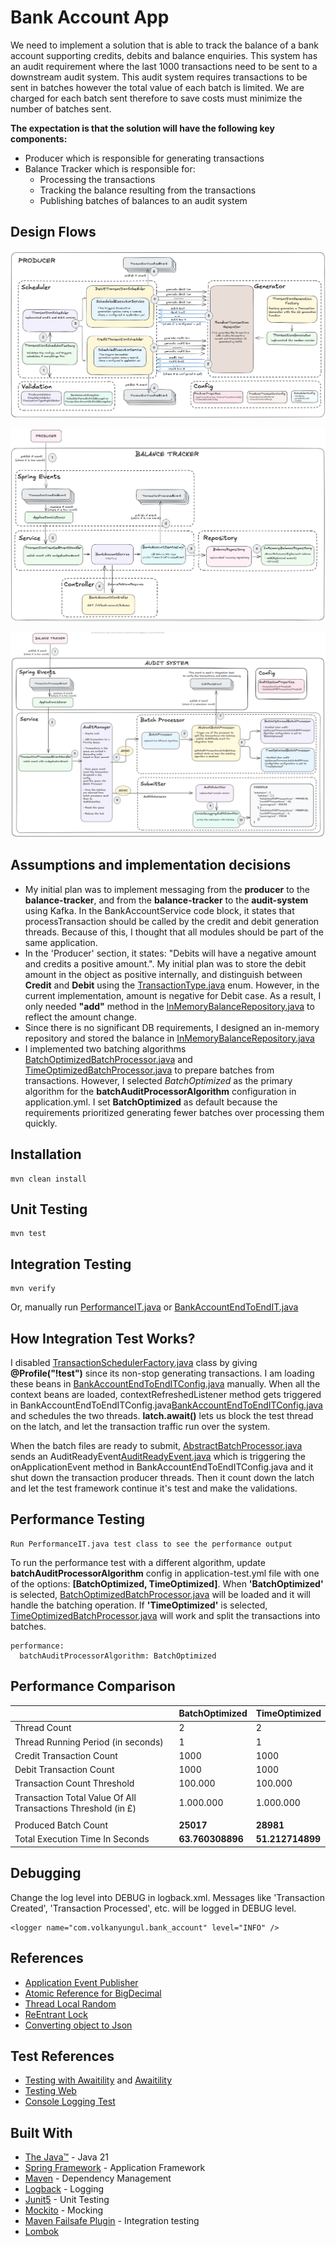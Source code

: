 # Bank Account App

We need to implement a solution that is able to track the balance of a bank account supporting credits, debits and balance enquiries. 
This system has an audit requirement where the last 1000 transactions need to be sent to a downstream audit system. 
This audit system requires transactions to be sent in batches however the total value of each batch is limited. 
We are charged for each batch sent therefore to save costs must minimize the number of batches sent. 

**The expectation is that the solution will have the following key components:**
* Producer which is responsible for generating transactions
* Balance Tracker which is responsible for:
  * Processing the transactions
  * Tracking the balance resulting from the transactions
  * Publishing batches of balances to an audit system

## Design Flows

![Image_Alt](https://github.com/volkanyungul/bank-account/blob/0639177129e241fc93e1043aead8104a0ca0a725/src/main/resources/docs/producerDesignFlow.png)

![Image_Alt](https://github.com/volkanyungul/bank-account/blob/0639177129e241fc93e1043aead8104a0ca0a725/src/main/resources/docs/balanceTrackerDesignFlow.png)

![Image_Alt](https://github.com/volkanyungul/bank-account/blob/0639177129e241fc93e1043aead8104a0ca0a725/src/main/resources/docs/auditSystemDesignFlow.png)

## Assumptions and implementation decisions
* My initial plan was to implement messaging from the **producer** to the **balance-tracker**, and from the **balance-tracker** to the **audit-system** using Kafka. In the BankAccountService code block, 
it states that processTransaction should be called by the credit and debit generation threads. Because of this, I thought that all modules should be part of the same application.
* In the 'Producer' section, it states: "Debits will have a negative amount and credits a positive amount.". My initial plan was to store the debit amount in the object as positive internally, 
and distinguish between **Credit** and **Debit** using the [TransactionType.java](src/main/java/com/volkanyungul/bank_account/producer/dto/TransactionType.java) enum. 
However, in the current implementation, amount is negative for Debit case. As a result, I only needed **"add"** method in the
[InMemoryBalanceRepository.java](src/main/java/com/volkanyungul/bank_account/balancetracker/repository/InMemoryBalanceRepository.java) to reflect the amount change.
* Since there is no significant DB requirements, I designed an in-memory repository and stored the balance in [InMemoryBalanceRepository.java](src/main/java/com/volkanyungul/bank_account/balancetracker/repository/InMemoryBalanceRepository.java)
* I implemented two batching algorithms [BatchOptimizedBatchProcessor.java](src/main/java/com/volkanyungul/bank_account/auditsystem/service/batchprocessor/BatchOptimizedBatchProcessor.java) and 
[TimeOptimizedBatchProcessor.java](src/main/java/com/volkanyungul/bank_account/auditsystem/service/batchprocessor/TimeOptimizedBatchProcessor.java) to prepare batches from transactions. However,
I selected *BatchOptimized* as the primary algorithm for the **batchAuditProcessorAlgorithm** configuration in application.yml. I set **BatchOptimized** as default because the requirements prioritized generating fewer batches over processing them quickly.

## Installation

```
mvn clean install
```

## Unit Testing

```
mvn test
```

## Integration Testing

```
mvn verify
``` 

Or, manually run [PerformanceIT.java](src/test/java/com/volkanyungul/bank_account/integration/performance/PerformanceIT.java) 
or [BankAccountEndToEndIT.java](src/test/java/com/volkanyungul/bank_account/integration/BankAccountEndToEndIT.java)

## How Integration Test Works? 
I disabled [TransactionSchedulerFactory.java](src/main/java/com/volkanyungul/bank_account/producer/scheduler/TransactionSchedulerFactory.java) class by giving **@Profile("!test")** since its non-stop generating 
transactions. I am loading these beans in [BankAccountEndToEndITConfig.java](src/test/java/com/volkanyungul/bank_account/integration/BankAccountEndToEndITConfig.java) manually. When all the context beans are loaded,
contextRefreshedListener method gets triggered in BankAccountEndToEndITConfig.java[BankAccountEndToEndITConfig.java](src/test/java/com/volkanyungul/bank_account/integration/BankAccountEndToEndITConfig.java) and schedules the two threads.
**latch.await()** lets us block the test thread on the latch, and let the transaction traffic run over the system.

When the batch files are ready to submit, [AbstractBatchProcessor.java](src/main/java/com/volkanyungul/bank_account/auditsystem/service/batchprocessor/AbstractBatchProcessor.java) sends an AuditReadyEvent[AuditReadyEvent.java](src/main/java/com/volkanyungul/bank_account/events/AuditReadyEvent.java)
which is triggering the onApplicationEvent method in BankAccountEndToEndITConfig.java and it shut down the transaction producer threads. Then it count down the latch and let the test framework continue it's test and make the validations. 

## Performance Testing
```
Run PerformanceIT.java test class to see the performance output
```

To run the performance test with a different algorithm, update **batchAuditProcessorAlgorithm** config in application-test.yml file with one of the options: **[BatchOptimized, TimeOptimized]**. When **'BatchOptimized'** is selected, [BatchOptimizedBatchProcessor.java](src/main/java/com/volkanyungul/bank_account/auditsystem/service/batchprocessor/BatchOptimizedBatchProcessor.java)
will be loaded and it will handle the batching operation. If **'TimeOptimized'** is selected,
[TimeOptimizedBatchProcessor.java](src/main/java/com/volkanyungul/bank_account/auditsystem/service/batchprocessor/TimeOptimizedBatchProcessor.java) will work and split the transactions
into batches.
```
performance:
  batchAuditProcessorAlgorithm: BatchOptimized
```

## Performance Comparison
|                                                              | **BatchOptimized** | **TimeOptimized** | 
|--------------------------------------------------------------|--------------------|-------------------|
| Thread Count                                                 | 2                  | 2                 |
| Thread Running Period (in seconds)                           | 1                  | 1                 |
| Credit Transaction Count                                     | 1000               | 1000              |
| Debit Transaction Count                                      | 1000               | 1000              | 
| Transaction Count Threshold                                  | 100.000            | 100.000           |
| Transaction Total Value Of All Transactions Threshold (in £) | 1.000.000          | 1.000.000         | 
|                                                              |                    |                   | 
| Produced Batch Count                                         | **25017**          | **28981**         |
| Total Execution Time In Seconds                              | **63.760308896**   | **51.212714899**  |
  
## Debugging
Change the log level into DEBUG in logback.xml. Messages like 'Transaction Created', 'Transaction Processed', etc. will be logged in DEBUG level.
```
<logger name="com.volkanyungul.bank_account" level="INFO" />
```

## References
* [Application Event Publisher](https://www.baeldung.com/spring-events)
* [Atomic Reference for BigDecimal](https://docs.oracle.com/javase/8/docs/api/java/util/concurrent/atomic/AtomicReference.html#updateAndGet-java.util.function.UnaryOperator-)
* [Thread Local Random](https://www.baeldung.com/java-thread-local-random)
* [ReEntrant Lock](https://docs.oracle.com/javase/8/docs/api/java/util/concurrent/locks/ReentrantLock.html)
* [Converting object to Json](https://stackoverflow.com/questions/15786129/converting-java-objects-to-json-with-jackson)

## Test References
* [Testing with Awaitility](https://stackoverflow.com/questions/71346616/how-can-i-await-at-least-specified-amount-of-time-with-awaitility) and [Awaitility](https://www.javadoc.io/doc/org.awaitility/awaitility/2.0.0/index.html)
* [Testing Web](https://spring.io/guides/gs/testing-web)
* [Console Logging Test](https://stackoverflow.com/questions/64880276/how-to-capture-logs-with-logcaptor-or-mockito)

## Built With

* [The Java™](https://docs.oracle.com/javase/tutorial/) - Java 21
* [Spring Framework](https://spring.io/projects/spring-framework) - Application Framework
* [Maven](https://maven.apache.org/) - Dependency Management
* [Logback](https://logback.qos.ch/) - Logging
* [Junit5](https://junit.org/junit5/) - Unit Testing
* [Mockito](https://site.mockito.org/) - Mocking
* [Maven Failsafe Plugin](https://maven.apache.org/surefire/maven-failsafe-plugin/) - Integration testing
* [Lombok](https://projectlombok.org/)